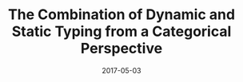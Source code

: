 ---
type: draft
authors:
  - Harley Eades III
  - Michael Townsend
title: "The Combination of Dynamic and Static Typing from a Categorical Perspective"
note: "<strong>Last Updated:</strong> May 3, 2017"
date: 2017-05-03
resource:
  type: pdf
  pdf-url: includes/pubs/Grady-Draft.pdf
---